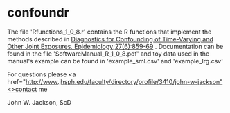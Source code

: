 # confoundr
The file 'Rfunctions_1_0_8.r' contains the R functions that implement the methods described in <a href="https://www.ncbi.nlm.nih.gov/pubmed/?term=jackson+jw+diagnostics">Diagnostics for Confounding of Time-Varying and Other Joint Exposures. Epidemiology;27(6):859-69</a> . Documentation can be found in the file 'SoftwareManual_R_1_0_8.pdf' and toy data used in the manual's example can be found in 'example_sml.csv' and 'example_lrg.csv'

For questions please <a href="http://www.jhsph.edu/faculty/directory/profile/3410/john-w-jackson"<>contact me</a>

John W. Jackson, ScD
